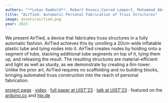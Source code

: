 ```yaml
---
authors: "**Lukas Rambold**, Robert Kovacs,Conrad Lempert, Muhammad Abdullah, Helena Lendowski, Lukas Fritzsche, Martin Taraz, and Patrick Baudisch"
title: "AirTied: Automatic Personal Fabrication of Truss Structures"
image: assets/airtied.png
year: 2023
---
```


We present AirTied, a device that fabricates truss structures in a fully automatic fashion. AirTied achieves this by unrolling a 20cm-wide inflatable plastic tube and tying nodes into it. AirTied creates nodes by holding onto a segment of tube, stacking additional tube segments on top of it, tying them up, and releasing the result. The resulting structures are material-efficient and light as well as sturdy, as we demonstrate by creating a 6m-tower. Unlike the prior art, AirTied requires no scaffolding and no building blocks, bringing automated truss construction into the reach of personal fabrication.


[project page](https://hpi.de/baudisch/projects/airtied.html) · [video](https://www.youtube.com/watch?v=old54MtTius) · [full paper at UIST'23](https://dl.acm.org/doi/10.1145/3586183.3606820) · [talk at UIST'23](https://www.youtube.com/watch?v=-nQ9wEVgUm0) · featured on the [arduino.cc](https://blog.arduino.cc/2023/11/06/this-machine-automatically-fabricates-inflatable-truss-structures/) and [hpi.de](https://hpi.de/news/jahrgaenge/2023/hpi-forschende-stellen-airtied-in-san-francisco-vor.html)
